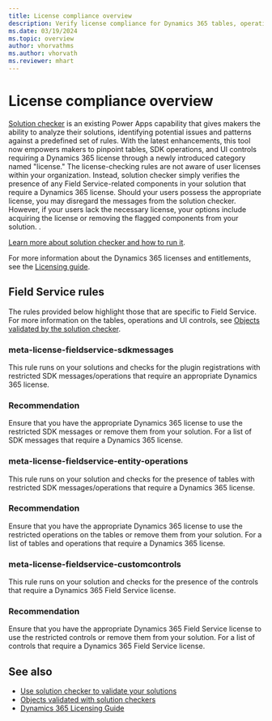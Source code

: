 ```yaml
---
title: License compliance overview
description: Verify license compliance for Dynamics 365 tables, operations, messages, and controls using Power Apps solution checker.
ms.date: 03/19/2024
ms.topic: overview
author: vhorvathms
ms.author: vhorvath
ms.reviewer: mhart
---
```


# License compliance overview

[Solution checker](/power-apps/maker/data-platform/use-powerapps-checker) is an existing Power Apps capability that gives makers the ability to analyze their solutions, identifying potential issues and patterns against a predefined set of rules. With the latest enhancements, this tool now empowers makers to pinpoint tables, SDK operations, and UI controls requiring a Dynamics 365 license through a newly introduced category named "license." The license-checking rules are not aware of user licenses within your organization. Instead, solution checker simply verifies the presence of any Field Service-related components in your solution that require a Dynamics 365 license. Should your users possess the appropriate license, you may disregard the messages from the solution checker. However, if your users lack the necessary license, your options include acquiring the license or removing the flagged components from your solution. .

[Learn more about solution checker and how to run it](/power-apps/maker/data-platform/use-powerapps-checker).

For more information about the Dynamics 365 licenses and entitlements, see the [Licensing guide](https://go.microsoft.com/fwlink/?LinkId=866544&clcid=0x409).

## Field Service rules  

The rules provided below highlight those that are specific to Field Service. For more information on the tables, operations and UI controls, see [Objects validated by the solution checker](license-compliance-field-service.md).

### meta-license-fieldservice-sdkmessages

This rule runs on your solutions and checks for the plugin registrations with restricted SDK messages/operations that require an appropriate Dynamics 365 license.

### Recommendation

Ensure that you have the appropriate Dynamics 365 license to use the restricted SDK messages or remove them from your solution. For a list of SDK messages that require a Dynamics 365 license.

### meta-license-fieldservice-entity-operations

This rule runs on your solution and checks for the presence of tables with restricted SDK messages/operations that require a Dynamics 365 license.

### Recommendation

Ensure that you have the appropriate Dynamics 365 license to use the restricted operations on the tables or remove them from your solution. For a list of tables and operations that require a Dynamics 365 license. 

### meta-license-fieldservice-customcontrols

This rule runs on your solution and checks for the presence of the controls that require a Dynamics 365 Field Service license. 

### Recommendation

Ensure that you have the appropriate Dynamics 365 Field Service license to use the restricted controls or remove them from your solution. For a list of controls that require a Dynamics 365 Field Service license.

## See also

- [Use solution checker to validate your solutions](/power-apps/maker/data-platform/use-powerapps-checker)
- [Objects validated with solution checkers](license-compliance-field-service.md)
- [Dynamics 365 Licensing Guide](https://go.microsoft.com/fwlink/?LinkId=866544&clcid=0x409)
